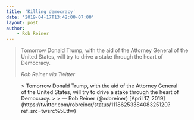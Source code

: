 ```yaml
---
title: 'Killing democracy'
date: '2019-04-17T13:42:00-07:00'
layout: post
author:
	- Rob Reiner
---
```


> Tomorrow Donald Trump, with the aid of the Attorney General of the United States, will try to drive a stake through the heart of Democracy.
>
> <cite>Rob Reiner via Twitter</cite>

<figure class="wp-block-embed is-type-rich is-provider-twitter wp-block-embed-twitter"><div class="wp-block-embed__wrapper">> Tomorrow Donald Trump, with the aid of the Attorney General of the United States, will try to drive a stake through the heart of Democracy.
>
> — Rob Reiner (@robreiner) [April 17, 2019](https://twitter.com/robreiner/status/1118625338408325120?ref_src=twsrc%5Etfw)

<script async="" charset="utf-8" src="https://platform.twitter.com/widgets.js"></script></div></figure>
